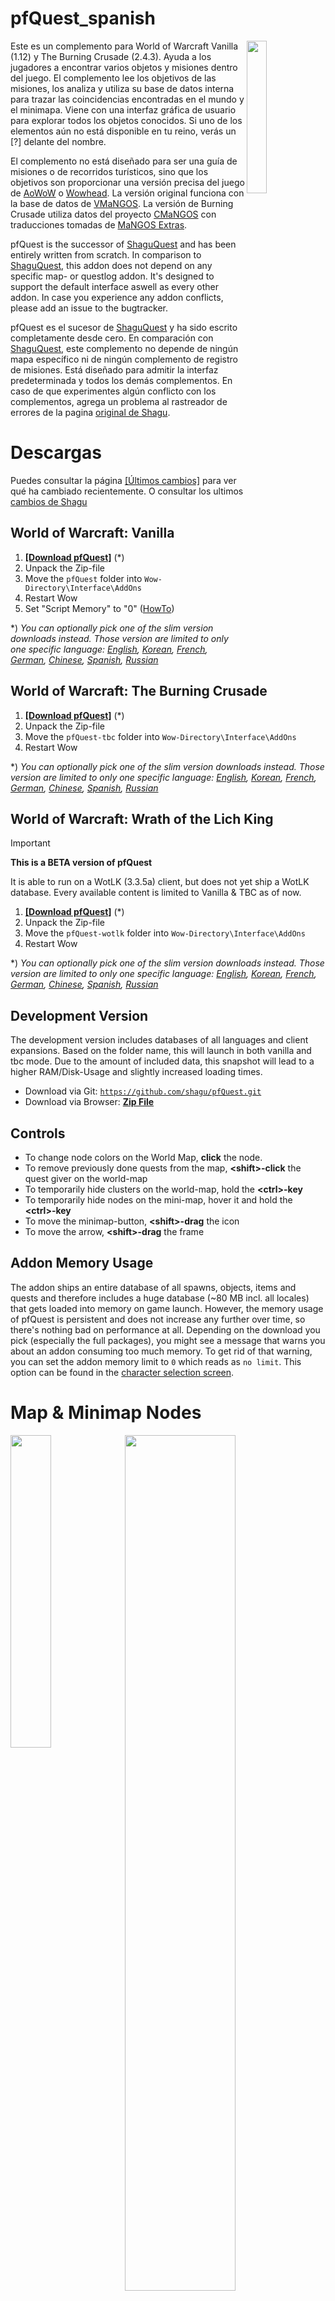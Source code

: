 # pfQuest_spanish
<img src="https://raw.githubusercontent.com/shagu/ShaguAddons/master/_img/pfQuest/mode.png" float="right" align="right" width="25%">

Este es un complemento para World of Warcraft Vanilla (1.12) y The Burning Crusade (2.4.3). Ayuda a los jugadores a encontrar varios objetos y misiones dentro del juego. El complemento lee los objetivos de las misiones, los analiza y utiliza su base de datos interna para trazar las coincidencias encontradas en el mundo y el minimapa. Viene con una interfaz gráfica de usuario para explorar todos los objetos conocidos. Si uno de los elementos aún no está disponible en tu reino, verás un [?] delante del nombre.

El complemento no está diseñado para ser una guía de misiones o de recorridos turísticos, sino que los objetivos son proporcionar una versión precisa del juego de [AoWoW](https://classicdb.ch/) o [Wowhead](http://www.wowhead.com/). La versión original funciona con la base de datos de [VMaNGOS](https://github.com/vmangos). La versión de Burning Crusade utiliza datos del proyecto [CMaNGOS](https://github.com/cmangos) con traducciones tomadas de [MaNGOS Extras](https://github.com/MangosExtras).

pfQuest is the successor of [ShaguQuest](https://shagu.org/ShaguQuest/) and has been entirely written from scratch. In comparison to [ShaguQuest](https://shagu.org/ShaguQuest/), this addon does not depend on any specific map- or questlog addon. It's designed to support the default interface aswell as every other addon. In case you experience any addon conflicts, please add an issue to the bugtracker.

pfQuest es el sucesor de [ShaguQuest](https://shagu.org/ShaguQuest/) y ha sido escrito completamente desde cero. En comparación con [ShaguQuest](https://shagu.org/ShaguQuest/), este complemento no depende de ningún mapa específico ni de ningún complemento de registro de misiones. Está diseñado para admitir la interfaz predeterminada y todos los demás complementos. En caso de que experimentes algún conflicto con los complementos, agrega un problema al rastreador de errores de la pagina [original de Shagu](https://github.com/shagu/pfQuest).

# Descargas

Puedes consultar la página [[Últimos cambios]](https://github.com/PotoBW2/pfQuest_complete_spanish/commits/master) para ver qué ha cambiado recientemente. O consultar los ultimos [cambios de Shagu](https://github.com/shagu/pfQuest/commits/master)

## World of Warcraft: **Vanilla**
1. **[[Download pfQuest]](https://github.com/PotoBW2/pfQuest_complete_spanish/releases/download/pfQuest_Complete_Spanish/pfQuest.rar)** (\*)
2. Unpack the Zip-file
3. Move the `pfQuest` folder into `Wow-Directory\Interface\AddOns`
4. Restart Wow
5. Set "Script Memory" to "0" ([HowTo](https://i.imgur.com/rZXwaK0.jpg))

\*) *You can optionally pick one of the slim version downloads instead. Those version are limited to only one specific language: [English](https://github.com/shagu/pfQuest/releases/latest/download/pfQuest-enUS.zip),
[Korean](https://github.com/shagu/pfQuest/releases/latest/download/pfQuest-koKR.zip),
[French](https://github.com/shagu/pfQuest/releases/latest/download/pfQuest-frFR.zip),
[German](https://github.com/shagu/pfQuest/releases/latest/download/pfQuest-deDE.zip),
[Chinese](https://github.com/shagu/pfQuest/releases/latest/download/pfQuest-zhCN.zip),
[Spanish](https://github.com/shagu/pfQuest/releases/latest/download/pfQuest-esES.zip),
[Russian](https://github.com/shagu/pfQuest/releases/latest/download/pfQuest-ruRU.zip)*

## World of Warcraft: **The Burning Crusade**
1. **[[Download pfQuest]](https://github.com/shagu/pfQuest/releases/latest/download/pfQuest-full-tbc.zip)** (\*)
2. Unpack the Zip-file
3. Move the `pfQuest-tbc` folder into `Wow-Directory\Interface\AddOns`
4. Restart Wow

\*) *You can optionally pick one of the slim version downloads instead. Those version are limited to only one specific language: [English](https://github.com/shagu/pfQuest/releases/latest/download/pfQuest-enUS-tbc.zip),
[Korean](https://github.com/shagu/pfQuest/releases/latest/download/pfQuest-koKR-tbc.zip),
[French](https://github.com/shagu/pfQuest/releases/latest/download/pfQuest-frFR-tbc.zip),
[German](https://github.com/shagu/pfQuest/releases/latest/download/pfQuest-deDE-tbc.zip),
[Chinese](https://github.com/shagu/pfQuest/releases/latest/download/pfQuest-zhCN-tbc.zip),
[Spanish](https://github.com/shagu/pfQuest/releases/latest/download/pfQuest-esES-tbc.zip),
[Russian](https://github.com/shagu/pfQuest/releases/latest/download/pfQuest-ruRU-tbc.zip)*

## World of Warcraft: **Wrath of the Lich King**

> [!IMPORTANT]
>
> **This is a BETA version of pfQuest**
>
> It is able to run on a WotLK (3.3.5a) client, but does not yet ship a WotLK database.
> Every available content is limited to Vanilla & TBC as of now.

1. **[[Download pfQuest]](https://github.com/shagu/pfQuest/releases/latest/download/pfQuest-full-wotlk.zip)** (\*)
2. Unpack the Zip-file
3. Move the `pfQuest-wotlk` folder into `Wow-Directory\Interface\AddOns`
4. Restart Wow

\*) *You can optionally pick one of the slim version downloads instead. Those version are limited to only one specific language: [English](https://github.com/shagu/pfQuest/releases/latest/download/pfQuest-enUS-wotlk.zip),
[Korean](https://github.com/shagu/pfQuest/releases/latest/download/pfQuest-koKR-wotlk.zip),
[French](https://github.com/shagu/pfQuest/releases/latest/download/pfQuest-frFR-wotlk.zip),
[German](https://github.com/shagu/pfQuest/releases/latest/download/pfQuest-deDE-wotlk.zip),
[Chinese](https://github.com/shagu/pfQuest/releases/latest/download/pfQuest-zhCN-wotlk.zip),
[Spanish](https://github.com/shagu/pfQuest/releases/latest/download/pfQuest-esES-wotlk.zip),
[Russian](https://github.com/shagu/pfQuest/releases/latest/download/pfQuest-ruRU-wotlk.zip)*

## Development Version
The development version includes databases of all languages and client expansions. Based on the folder name, this will launch in both vanilla and tbc mode. Due to the amount of included data, this snapshot will lead to a higher RAM/Disk-Usage and slightly increased loading times.

- Download via Git: [`https://github.com/shagu/pfQuest.git`](https://github.com/shagu/pfQuest.git)
- Download via Browser: **[Zip File](https://github.com/shagu/pfQuest/archive/master.zip)**

## Controls
- To change node colors on the World Map, **click** the node.
- To remove previously done quests from the map, **\<shift\>-click** the quest giver on the world-map
- To temporarily hide clusters on the world-map, hold the **\<ctrl\>-key**
- To temporarily hide nodes on the mini-map, hover it and hold the **\<ctrl\>-key**
- To move the minimap-button, **\<shift\>-drag** the icon
- To move the arrow, **\<shift\>-drag** the frame

## Addon Memory Usage
The addon ships an entire database of all spawns, objects, items and quests and therefore includes a huge database (~80 MB incl. all locales) that gets loaded into memory on game launch. However, the memory usage of pfQuest is persistent and does not increase any further over time, so there's nothing bad on performance at all. Depending on the download you pick (especially the full packages), you might see a message that warns you about an addon consuming too much memory. To get rid of that warning, you can set the addon memory limit to `0` which reads as `no limit`. This option can be found in the [character selection screen](https://i.imgur.com/rZXwaK0.jpg).

# Map & Minimap Nodes
<img src="https://raw.githubusercontent.com/shagu/ShaguAddons/master/_img/pfQuest/arrow.jpg" width="35.8%" align="left">
<img src="https://raw.githubusercontent.com/shagu/ShaguAddons/master/_img/pfQuest/minimap-nodes.png" width="59.25%">
<img src="https://raw.githubusercontent.com/shagu/ShaguAddons/master/_img/pfQuest/map-quests.png" width="55.35%" align="left">
<img src="https://raw.githubusercontent.com/shagu/ShaguAddons/master/_img/pfQuest/map-spawnpoints.png" width="39.65%">

# Auto-Tracking
<img src="https://raw.githubusercontent.com/shagu/ShaguAddons/master/_img/pfQuest/map-autotrack.png" float="right" align="right" width="30%">
The addon features 4 different modes that define how the new or updated questobjectives should be handled. Those modes can be selected on the dropdown menu in the top-right area the map.

### Option: All Quests
Every quest will be automatically shown and updated on the map.

### Option: Tracked Quests
Only tracked quests (Shift-Click) will be automatically shown and updated on the map.

### Option: Manual Selection
Only quest objectives that have been manually displayed ("Show"-Button in the Questlog) will be displayed.
Completed quest objectives will be still automatically removed from the map.

### Option: Hide Quests
Same as "Manual Selection" and in addition to that, Quest-Givers won't be shown automatically.
Also completed quest objectives will remain on the map. This mode won't touch any of the map nodes created.

# Database Browser
<img src="https://raw.githubusercontent.com/shagu/ShaguAddons/master/_img/pfQuest/browser-spawn.png" align="left" width="30%">
<img src="https://raw.githubusercontent.com/shagu/ShaguAddons/master/_img/pfQuest/browser-quests.png" align="left" width="30%">
<img src="https://raw.githubusercontent.com/shagu/ShaguAddons/master/_img/pfQuest/browser-items.png" align="center" width="33%">

The database GUI allows you to bookmark and browse through all entries within the pfQuest database. It can be opened by a click on the pfQuest minimap icon or via `/db show`. The browser will show a maximum of 100 entries at once for each tab. Use your scrollwheel or press the up/down arrows to go up and down the list.

# Questlog Integration
### Questlinks
<img src="https://raw.githubusercontent.com/shagu/ShaguAddons/master/_img/pfQuest/questlink.png" float="right" align="right" width="30%">

On servers that support questlinks, a shift-click on a selected quest will add a questlink into chat. Those links are similar to the known questlinks from TBC+ and are compatible to ones produced by [ShaguQuest](https://shagu.org/ShaguQuest/), [Questie](https://github.com/AeroScripts/QuestieDev) and [QuestLink](http://addons.us.to/addon/questlink-0). Please be aware that some servers (e.g Kronos) are blocking questlinks and you'll have to disable this feature in the pfQuest settings, in order to print the quest name into the chat instead of adding a questlink. Questlinks sent from pfQuest to pfQuest are locale independent and rely on the Quest ID.

The tooltip will display quest information such as your current state on the quest (new, in progress, already done) as well as the quest objective text and the full quest description. In addition to that, the suggested level and the minimum level are shown.

### Questlog Buttons
<img src="https://raw.githubusercontent.com/shagu/ShaguAddons/master/_img/pfQuest/questlog-integration.png" align="left" width="300">

The questlog will show 4 additional buttons on each quest in order to provide easy manual quest tracking. Those buttons can be used to show or hide individual quests on the map. Those buttons won't affect the entries that you've placed by using the database browser.

**Show**  
The "Show" button will add the questobjectives of the current quest to the map.

**Hide**  
The "Hide" button will remove the current selected quest from the map.

**Clean**  
The "Clean" button will remove all nodes that have been placed by pfQuest from the map.

**Reset**  
The "Reset" button will restore the default visibility of icons to match the set values on the map dropdown menu (e.g "All Quests" by default).

# Chat/Macro CLI
<img src="https://raw.githubusercontent.com/shagu/ShaguAddons/master/_img/pfQuest/chat-cli.png">

The addon features a CLI interface which allows you to easilly create macros to show your favourite herb or mining-veins. Let's say you want to display all **Iron Deposit** deposits, then type in chat or create a macro with the text: `/db object Iron Deposit`. You can also display all mines on the map by typing: `/db mines`. This can be extended by giving the minimum and maximum required skill as paramter, like: `/db mines 150 225` to display all ores between skill 150 and 225. The `mines` parameter can also be replaced by `herbs`, `rares`, `chests` or `taxi` in order to show those instead. If `/db` doesn't work for you, there are also some other aliases available like `/shagu`, `pfquest` and `/pfdb`.
